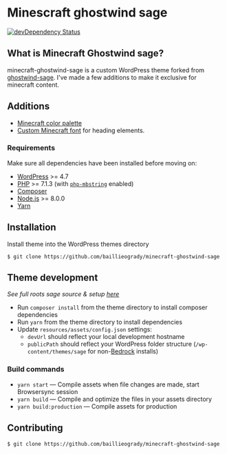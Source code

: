 # Minescraft ghostwind sage
[![devDependency Status](https://img.shields.io/david/dev/roots/sage.svg?style=flat-square)](https://david-dm.org/baillieogrady/mincaso-sage#info=devDependencies)

## What is Minecraft Ghostwind sage?
minecraft-ghostwind-sage is a custom WordPress theme forked from [ghostwind-sage](https://github.com/baillieogrady/ghostwind-sage). I've made a few additions to make it exclusive for minecraft content.

## Additions
- [Minecraft color palette](https://www.schemecolor.com/minecraft-game.php)
- [Custom Minecraft font](https://textcraft.net/download-fonts.php) for heading elements.

### Requirements

Make sure all dependencies have been installed before moving on:

* [WordPress](https://wordpress.org/) >= 4.7
* [PHP](https://secure.php.net/manual/en/install.php) >= 7.1.3 (with [`php-mbstring`](https://secure.php.net/manual/en/book.mbstring.php) enabled)
* [Composer](https://getcomposer.org/download/)
* [Node.js](http://nodejs.org/) >= 8.0.0
* [Yarn](https://yarnpkg.com/en/docs/install)

## Installation

Install theme into the WordPress themes directory

```
$ git clone https://github.com/baillieogrady/minecraft-ghostwind-sage
```

## Theme development

*See full roots sage source & setup [here](https://github.com/roots/sage)*

* Run `composer install` from the theme directory to install composer dependencies 
* Run `yarn` from the theme directory to install dependencies
* Update `resources/assets/config.json` settings:
  * `devUrl` should reflect your local development hostname
  * `publicPath` should reflect your WordPress folder structure (`/wp-content/themes/sage` for non-[Bedrock](https://roots.io/bedrock/) installs)

### Build commands

* `yarn start` — Compile assets when file changes are made, start Browsersync session
* `yarn build` — Compile and optimize the files in your assets directory
* `yarn build:production` — Compile assets for production

## Contributing

```
$ git clone https://github.com/baillieogrady/minecraft-ghostwind-sage
```
